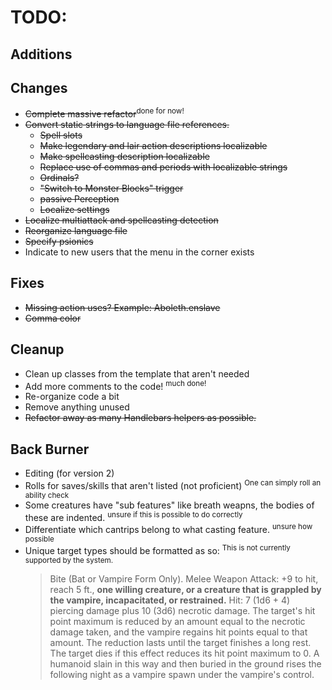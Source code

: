 # TODO:

## Additions

## Changes
- ~~Complete massive refactor~~<sup>done for now!</sup>
- ~~Convert static strings to language file references.~~
    - ~~Spell slots~~
	- ~~Make legendary and lair action descriptions localizable~~
	- ~~Make spellcasting description localizable~~
	- ~~Replace use of commas and periods with localizable strings~~	
	- ~~Ordinals?~~
	- ~~"Switch to Monster Blocks" trigger~~
	- ~~passive Perception~~
    - ~~Localize settings~~
- ~~Localize multiattack and spellcasting detection~~
- ~~Reorganize language file~~
- ~~Specify psionics~~
- Indicate to new users that the menu in the corner exists
  
## Fixes
- ~~Missing action uses? Example: Aboleth.enslave~~
- ~~Comma color~~ 

## Cleanup
- Clean up classes from the template that aren't needed
- Add more comments to the code! <sup>much done!</sup>
- Re-organize code a bit
- Remove anything unused
- ~~Refactor away as many Handlebars helpers as possible.~~

## Back Burner
- Editing (for version 2)
- Rolls for saves/skills that aren't listed (not proficient) <sup>One can simply roll an ability check</sup>
- Some creatures have "sub features" like breath weapns, the bodies of these are indented. <sup>unsure if this is possible to do correctly</sup>
- Differentiate which cantrips belong to what casting feature. <sup>unsure how possible</sup>
- Unique target types should be formatted as so: <sup>This is not currently supported by the system.</sup>
	> Bite (Bat or Vampire Form Only). Melee Weapon Attack: +9 to hit, reach 5 ft., **one willing creature, or a creature that is grappled by the vampire, incapacitated, or restrained.** Hit: 7 (1d6 + 4) piercing damage plus 10 (3d6) necrotic damage. The target's hit point maximum is reduced by an amount equal to the necrotic damage taken, and the vampire regains hit points equal to that amount. The reduction lasts until the target finishes a long rest. The target dies if this effect reduces its hit point maximum to 0. A humanoid slain in this way and then buried in the ground rises the following night as a vampire spawn under the vampire's control.
